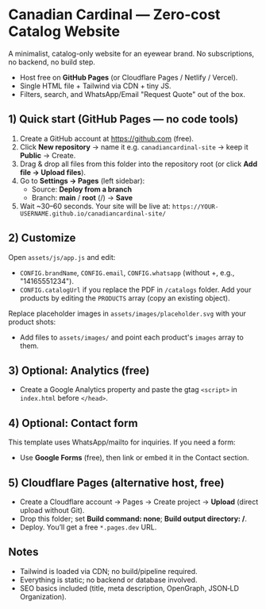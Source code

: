 
# Canadian Cardinal — Zero‑cost Catalog Website

A minimalist, catalog-only website for an eyewear brand. No subscriptions, no backend, no build step.
- Host free on **GitHub Pages** (or Cloudflare Pages / Netlify / Vercel).
- Single HTML file + Tailwind via CDN + tiny JS.
- Filters, search, and WhatsApp/Email "Request Quote" out of the box.

## 1) Quick start (GitHub Pages — no code tools)
1. Create a GitHub account at https://github.com (free).
2. Click **New repository** → name it e.g. `canadiancardinal-site` → keep it **Public** → Create.
3. Drag & drop all files from this folder into the repository root (or click **Add file → Upload files**).
4. Go to **Settings → Pages** (left sidebar):
   - Source: **Deploy from a branch**
   - Branch: **main** / **root** (/) → **Save**
5. Wait ~30–60 seconds. Your site will be live at:
   `https://YOUR-USERNAME.github.io/canadiancardinal-site/`

## 2) Customize
Open `assets/js/app.js` and edit:
- `CONFIG.brandName`, `CONFIG.email`, `CONFIG.whatsapp` (without +, e.g., "14165551234").
- `CONFIG.catalogUrl` if you replace the PDF in `/catalogs` folder.
Add your products by editing the `PRODUCTS` array (copy an existing object).

Replace placeholder images in `assets/images/placeholder.svg` with your product shots:
- Add files to `assets/images/` and point each product's `images` array to them.

## 3) Optional: Analytics (free)
- Create a Google Analytics property and paste the gtag `<script>` in `index.html` before `</head>`.

## 4) Optional: Contact form
This template uses WhatsApp/mailto for inquiries. If you need a form:
- Use **Google Forms** (free), then link or embed it in the Contact section.

## 5) Cloudflare Pages (alternative host, free)
- Create a Cloudflare account → Pages → Create project → **Upload** (direct upload without Git).
- Drop this folder; set **Build command: none**; **Build output directory: /**.
- Deploy. You’ll get a free `*.pages.dev` URL.

## Notes
- Tailwind is loaded via CDN; no build/pipeline required.
- Everything is static; no backend or database involved.
- SEO basics included (title, meta description, OpenGraph, JSON‑LD Organization).
